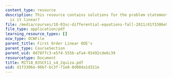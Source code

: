```yaml
---
content_type: resource
description: This resource contains solutions for the problem statements related to
  is it linear?
file: /media/courses/18-03sc-differential-equations-fall-2011/d1f3306e96b7bc3f71e88d00da1d311e_MIT18_03SCF11_s4_2quiza.pdf
file_type: application/pdf
learning_resource_types: []
ocw_type: OCWFile
parent_title: First Order Linear ODE's
parent_type: CourseSection
parent_uid: 0d78ffc3-e5f4-5556-afa4-95492cde6c39
resourcetype: Document
title: MIT18_03SCF11_s4_2quiza.pdf
uid: d1f3306e-96b7-bc3f-71e8-8d00da1d311e
---
```

